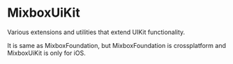#  MixboxUiKit

Various extensions and utilities that extend UIKit functionality.

It is same as MixboxFoundation, but MixboxFoundation is crossplatform and MixboxUiKit is only for iOS.